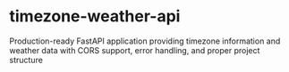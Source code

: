 # timezone-weather-api
Production-ready FastAPI application providing timezone information and weather data with CORS support, error handling, and proper project structure
